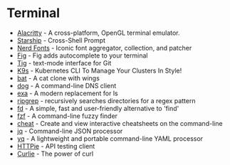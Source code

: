 # Terminal

- [Alacritty](https://alacritty.org/) - A cross-platform, OpenGL terminal emulator.
- [Starship](https://starship.rs/) - Cross-Shell Prompt
- [Nerd Fonts](https://www.nerdfonts.com/) - Iconic font aggregator, collection, and patcher
- [Fig](https://fig.io/) - Fig adds autocomplete to your terminal
- [Tig](https://jonas.github.io/tig/) - text-mode interface for Git
- [K9s](https://k9scli.io/) - Kubernetes CLI To Manage Your Clusters In Style!
- [bat](https://github.com/sharkdp/bat) - A cat clone with wings
- [dog](https://dns.lookup.dog/) - A command-line DNS client
- [exa](https://the.exa.website/) - A modern replacement for ls
- [ripgrep](https://github.com/BurntSushi/ripgrep) - recursively searches directories for a regex pattern
- [fd](https://github.com/sharkdp/fd) - A simple, fast and user-friendly alternative to 'find'
- [fzf](https://github.com/junegunn/fzf) - A command-line fuzzy finder
- [cheat](https://github.com/cheat/cheat) - Create and view interactive cheatsheets on the command-line
- [jq](https://stedolan.github.io/jq/) - Command-line JSON processor
- [yq](https://mikefarah.gitbook.io/yq/) - A lightweight and portable command-line YAML processor
- [HTTPie](https://httpie.io/) - API testing client
- [Curlie](https://curlie.io/) - The power of curl
